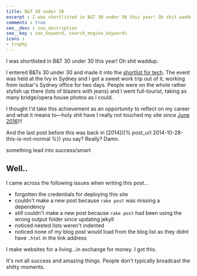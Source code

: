 ```yaml
---
title: B&T 30 under 30
excerpt : I was shortlisted in B&T 30 under 30 this year! Oh shit waddup.
comments : true
seo__desc : seo_description
seo__key : seo_keyword, search_engine_keywords
icons :
- trophy
---
```

I was shortlisted in B&T 30 under 30 this year! Oh shit waddup.
<!-- /intro -->

I entered B&Ts 30 under 30 and made it into the [shortlist for tech](http://www.bandt.com.au/advertising/rejoice-bts-30-30-shortlist-2017).
The event was held at the Ivy in Sydney and I got a sweet work trip out of it, working from isobar's Sydney office for two days. People were on the whole rather stylish up there (lots of blazers with jeans) and I went full-tourist, taking as many bridge/opera house photos as I could.

I thought I'd take this achievement as an opportunity to reflect on my career and what it means to&mdash;holy shit have I really not touched my site since [June 2016](https://github.com/Piderman/mattycollins.com.au/graphs/commit-activity)!!!

And the last post before this was back in [2014]({% post_url 2014-10-28-this-is-not-normal %}) you say? Really? Damn.

something lead into success/smart

## Well..
I came across the following issues when writing this post...

- forgotten the credentials for deploying this site
- couldn't make a new post because `rake post` was missing a dependency
- _still_ couldn't make a new post because `rake post` had been using the wrong output folder since updating jekyll
- noticed nested lists weren't indented
- noticed none of my blog post would load from the blog list as they didnt have `.html` in the link address

I make websites for a living...in exchange for money. I got this.

It's not all success and amazing things. People don't typically broadcast the shitty moments.
